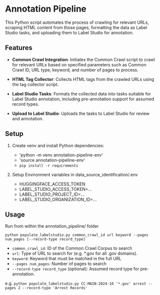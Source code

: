 # Annotation Pipeline

This Python script automates the process of crawling for relevant URLs, scraping HTML content from those pages, formatting the data as Label Studio tasks, and uploading them to Label Studio for annotation.

## Features

- **Common Crawl Integration**: Initiates the Common Crawl script to crawl for relevant URLs based on specified parameters such as Common Crawl ID, URL type, keyword, and number of pages to process.

- **HTML Tag Collector**: Collects HTML tags from the crawled URLs using the tag collector script.

- **Label Studio Tasks**: Formats the collected data into tasks suitable for Label Studio annotation, including pre-annotation support for assumed record types.

- **Upload to Label Studio**: Uploads the tasks to Label Studio for review and annotation.

## Setup

1. Create venv and install Python dependencies:
   - 'python -m venv annotation-pipeline-env'
   - 'source annotation-pipeline-env'
   - `pip install -r requirements`

2. Setup Environment variables in data_source_identification/.env
   - HUGGINGFACE_ACCESS_TOKEN
   - LABEL_STUDIO_ACCESS_TOKEN=...
   - LABEL_STUDIO_PROJECT_ID=...
   - LABEL_STUDIO_ORGANIZATION_ID=...

## Usage

Run from within the annotation_pipeline/ folder

`python populate_labelstudio.py common_crawl_id url keyword --pages num_pages [--record-type record_type]`

- `common_crawl_id`: ID of the Common Crawl Corpus to search
- `url`: Type of URL to search for (e.g. *.gov for all .gov domains).
- `keyword`: Keyword that must be matched in the full URL
- `--pages num_pages`: Number of pages to search
- `--record-type record_type` (optional): Assumed record type for pre-annotation.

e.g. `python populate_labelstudio.py CC-MAIN-2024-10 '*.gov' arrest --pages 2 --record-type 'Arrest Records'`

